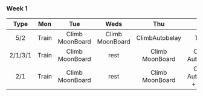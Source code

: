 ### Week 1
|Type|Mon|Tue|Weds|Thu|Fri|Sat|Sun|
|:-:|:-:|:-:|:-:|:-:|:-:|:-:|:-:|
|5/2|Train| Climb MoonBoard | Climb MoonBoard | ClimbAutobelay| Train | rest | rest |
|2/1/3/1|Train| Climb MoonBoard | rest | Climb MoonBoard | Climb AutoBelay | Train | Weights/Train |
|2/1|Train| Climb MoonBoard | rest | Climb MoonBoard | Climb AutoBelay + Train| rest | rest/light |

